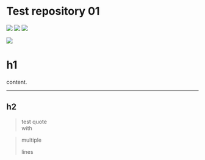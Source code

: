 # Test repository 01

[![](https://github.com/gpwaob92679/NCU-calculus-website-mirror/actions/workflows/clone.yml/badge.svg)](https://github.com/gpwaob92679/NCU-calculus-website-mirror/actions/workflows/clone.yml)
[![](https://img.shields.io/endpoint?url=https%3A%2F%2Fraw.githubusercontent.com%2Fgpwaob92679%2Ftest01%2Finfo%2Ftimestamp.json)](/#)
[![](https://img.shields.io/endpoint?url=https%3A%2F%2Fraw.githubusercontent.com%2Fgpwaob92679%2Ftest01%2Finfo%2Fchanges.json)](/#)

[![](https://github.com/gpwaob92679/NCU-calculus-website-mirror/actions/workflows/pages.yml/badge.svg)](https://github.com/gpwaob92679/NCU-calculus-website-mirror/actions/workflows/pages.yml)



# h1

content.

---

## h2

> test quote  
> with  



> multiple  
> 
> lines  

